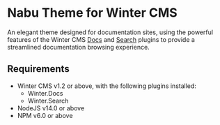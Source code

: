 # Nabu Theme for Winter CMS

An elegant theme designed for documentation sites, using the powerful features of the Winter CMS [Docs](https://github.com/wintercms/wn-docs-plugin) and [Search](https://github.com/wintercms/wn-search-plugin) plugins to provide a streamlined documentation browsing experience.

## Requirements

- Winter CMS v1.2 or above, with the following plugins installed:
    - Winter.Docs
    - Winter.Search
- NodeJS v14.0 or above
- NPM v6.0 or above
